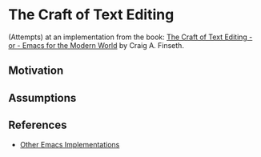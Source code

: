 # The Craft of Text Editing

(Attempts) at an implementation from the book: [The Craft of Text Editing - or - Emacs for the Modern World](https://www.finseth.com/craft/) by Craig A. Finseth.

## Motivation

## Assumptions

## References

* [Other Emacs Implementations](http://www.finseth.com/emacs.html)
